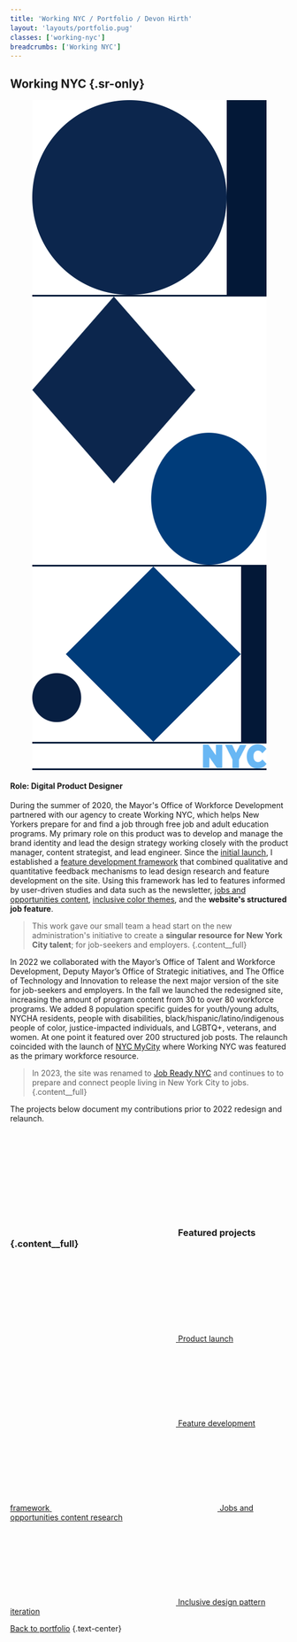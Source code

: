 ```yaml
---
title: 'Working NYC / Portfolio / Devon Hirth'
layout: 'layouts/portfolio.pug'
classes: ['working-nyc']
breadcrumbs: ['Working NYC']
---
```


## Working NYC {.sr-only}

<figure class="figure -mx-3 tablet:mx-0 mt-0" style="background-color: #031837">
  <div class="figure__matte">
    <img class="absolute hidden desktop:block" src="/img/wnyc-shape-1.svg" width="352" height="352" style="right: -90px; bottom: -63px;" />
    <img class="absolute hidden desktop:block" src="/img/wnyc-shape-2.svg" width="485" height="485" style="left: -123px; bottom: 0px;" />
    <img class="absolute hidden desktop:block" src="/img/wnyc-shape-3.svg" width="378" height="317" style="right: -71px; top: -114px;" />
    <div class="absolute flex flex-col justify-center items-center px-4 w-full h-full">
      <img class="large:mb-6" src="/img/wnyc-logo-standard.svg" width="506" height="45" />
    </div>
  </div>
</figure>

<h4 class="h5">Role: Digital Product Designer</h4>

During the summer of 2020, the Mayor's Office of Workforce Development partnered with our agency to create Working NYC, which helps New Yorkers prepare for and find a job through free job and adult education programs. My primary role on this product was to develop and manage the brand identity and lead the design strategy working closely with the product manager, content strategist, and lead engineer. Since the [initial launch](/portfolio/working-nyc/product-launch), I established a [feature development framework](/portfolio/working-nyc/feature-development-framework) that combined qualitative and quantitative feedback mechanisms to lead design research and feature development on the site. Using this framework has led to features informed by user-driven studies and data such as the newsletter, [jobs and opportunities content](/portfolio/working-nyc/jobs-and-opportunities-content-design), [inclusive color themes](/portfolio/working-nyc/inclusive-design-pattern-iteration), and the **website's structured job feature**.

> This work gave our small team a head start on the new administration's initiative to create a **singular resource for New York City talent**; for job-seekers and employers. {.content__full}

In 2022 we collaborated with the Mayor’s Office of Talent and Workforce Development, Deputy Mayor’s Office of Strategic initiatives, and The Office of Technology and Innovation to release the next major version of the site for job-seekers and employers. In the fall we launched the redesigned site, increasing the amount of program content from 30 to over 80 workforce programs. We added 8 population specific guides for youth/young adults, NYCHA residents, people with disabilities, black/hispanic/latino/indigenous people of color, justice-impacted individuals, and LGBTQ+, veterans, and women. At one point it featured over 200 structured job posts. The relaunch coincided with the launch of <a href="https://mycity.nyc.gov" target="_blank" rel="noopener nofollow noreferrer">NYC MyCity</a> where Working NYC was featured as the primary workforce resource.

> In 2023, the site was renamed to <a href="https://jobready.nyc.gov/" target="_blank" rel="noopener nofollow noreferrer">Job Ready NYC</a> and continues to to prepare and connect people living in New York City to jobs. {.content__full}

The projects below document my contributions prior to 2022 redesign and relaunch.

&nbsp;

### <a class="flex mie-1 no-underline" id="featured-projects" href="#featured-projects"><svg class="icon" aria-hidden="true"><use href="#tabler-folders"></use></svg></a> Featured projects {.content__full}

<nav class="content__full grid grid-cols-1 tablet:grid-cols-2 gap-3 mb-8" aria-label="Project Navigation">
  <a class="btn border-4 m-0 h-30vh desktop:h-30vh min-h-xsmall w-full flex-col items-center justify-center" href="/portfolio/working-nyc/product-launch">
    <svg class="icon w-5 h-5 mie-1" aria-hidden="true">
      <use href="#tabler-folder"></use>
    </svg>
    <span class="h3 primary font-normal m-0 my-1 text-center">Product launch</span>
  </a>

  <a class="btn border-4 m-0 h-30vh desktop:h-30vh min-h-xsmall w-full flex-col items-center justify-center" href="/portfolio/working-nyc/feature-development-framework">
    <svg class="icon w-5 h-5 mie-1" aria-hidden="true">
      <use href="#tabler-folder"></use>
    </svg>
    <span class="h3 primary font-normal m-0 my-1 text-center">Feature development framework</span>
  </a>

  <!-- * [Newsletter](#newsletter) -->

  <a class="btn border-4 m-0 h-30vh desktop:h-30vh min-h-xsmall w-full flex-col items-center justify-center" href="/portfolio/working-nyc/jobs-and-opportunities-content-design">
    <svg class="icon w-5 h-5 mie-1" aria-hidden="true">
      <use href="#tabler-folder"></use>
    </svg>
    <span class="h3 primary font-normal m-0 my-1 text-center">Jobs and opportunities content research</span>
  </a>

  <a class="btn border-4 m-0 h-30vh desktop:h-30vh min-h-xsmall w-full flex-col items-center justify-center" href="/portfolio/working-nyc/inclusive-design-pattern-iteration">
    <svg class="icon w-5 h-5 mie-1" aria-hidden="true">
      <use href="#tabler-folder"></use>
    </svg>
    <span class="h3 primary font-normal m-0 my-1 text-center">Inclusive design pattern iteration</span>
  </a>
</nav>

[Back to portfolio](/portfolio) {.text-center}
